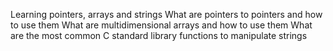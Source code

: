 Learning pointers, arrays and strings
What are pointers to pointers and how to use them What are multidimensional arrays and how to use them What are the most common C standard library functions to manipulate strings
